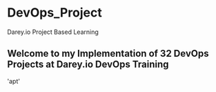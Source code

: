 # DevOps_Project
Darey.io Project Based Learning

## Welcome to my Implementation of 32 DevOps Projects at Darey.io DevOps Training 
'apt'
